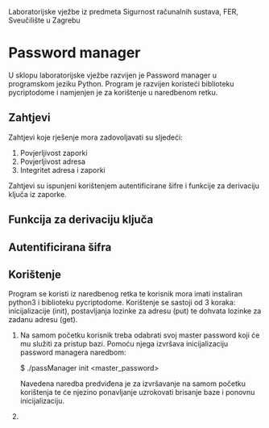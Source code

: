 Laboratorijske vježbe iz predmeta Sigurnost računalnih sustava, FER, Sveučilište u Zagrebu

# Password manager

U sklopu laboratorijske vježbe razvijen je Password manager u programskom jeziku Python. Program je razvijen koristeći biblioteku pycriptodome i namjenjen je za korištenje u naredbenom retku.

## Zahtjevi

Zahtjevi koje rješenje mora zadovoljavati su sljedeći:
1. Povjerljivost zaporki
2. Povjerljivost adresa
3. Integritet adresa i zaporki

Zahtjevi su ispunjeni korištenjem autentificirane šifre i funkcije za derivaciju ključa iz zaporke.

## Funkcija za derivaciju ključa  



## Autentificirana šifra

## Korištenje

Program se koristi iz naredbenog retka te korisnik mora imati instaliran python3 i biblioteku pycriptodome.
Korištenje se sastoji od 3 koraka: inicijalizacije (init), postavljanja lozinke za adresu (put) te dohvata lozinke za zadanu adresu (get).

1. Na samom početku korisnik treba odabrati svoj master password koji će mu služiti za pristup bazi. Pomoću njega izvršava inicijalizaciju password managera naredbom:

    $ ./passManager init <master_password>
    
    Navedena naredba predviđena je za izvršavanje na samom početku korištenja te će njezino ponavljanje uzrokovati brisanje baze i ponovnu inicijalizaciju.
    
2.
